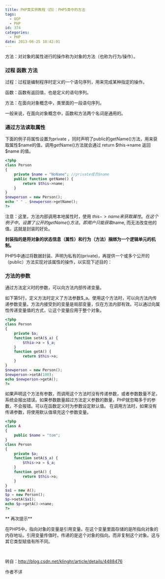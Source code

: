 ```yaml
---
title: PHP类实例教程（四）：PHP5类中的方法
tags:
  - OOP
  - PHP
id: 374
categories:
  - PHP
date: 2013-06-25 18:42:01
---
```


方法：对对象的属性进行的操作称为对象的方法（也称为行为/操作）。

### 过程 函数 方法

过程：过程是编制程序时定义的一个语句序列，用来完成某种指定的操作。

函数：函数有返回值，也是定义的语句序列。

方法：在面向对象概念中，类里面的一段语句序列。

一般来说，在面向对象概念中，函数和方法两个名词是通用的。

### 通过方法读取属性

下面的例子将属性设置为private ，同时声明了public的getName()方法，用来获取属性$name的值，调用getName()方法就会通过 return $this->name 返回 $name 的值。

```php
<?php
class Person
{
    private $name = "NoName"; //private成员$name
    public function getName() {
        return $this->name;
    }
}
$newperson = new Person();
echo " " . $newperson->getName();
?>
```

注意：这里，方法内部调用本地属性时，使用 $this->name来获取属性。在这个例子中，设置了公开的getName()方法，即用户只能获取$name, 而无法改变他的值。这就是封装的好处。

**封装指的是将对象的状态信息（属性）和行为（方法）捆绑为一个逻辑单元的机制。**

PHP5中通过将数据封装、声明为私有的(private)，再提供一个或多个公开的（public）方法实现对该属性的操作，以实现下述目的：

### 方法的参数

通过方法定义时的参数，可以向方法内部传递变量。

如下第5行，定义方法时定义了方法参数$_a。使用这个方法时，可以向方法内传递参数变量。方法内接受到的变量是局部变量，仅在方法内部有效。可以通过向属性传递变量值的方式，让这个变量应用于整个对象。

```php
<?php
class Person
{
    private $a;
    function setA($_a) {
        $thia->a = $_a;
    }
    function getA() {
        return $this->a;
    }
}
$newperson = new Person();
$newperson->setA(100);
echo $newperson->getA();
?>
```

如果声明这个方法有参数，而调用这个方法时没有传递参数，或者参数数量不足，系统会报出错误。如果参数数量超过方法定义参数的数量，PHP就忽略多于的参数，不会报错。可以在函数定义时为参数设定默认值。 在调用方法时，如果没有传递参数，将使用默认值填充这个参数变量。

```php
<?php
class A
{
    public $name = "tom";
}
class Person
{
    private $a;
    function setA($_a) {
        $this->a = $_a;
    }
    function getA() {
        return $this->a;
    }
}
$a1 = new A();
$p = new Person();
$p->setA($a1);
echo $p->getA()->name;
?>
```

** 再次提示**

在PHP5中，指向对象的变量是引用变量。在这个变量里面存储的是所指向对象的内存地址。引用变量传值时，传递的是这个对象的指向。而非复制这个对象。这与其它类型赋值有所不同。

&nbsp;

转自：http://blog.csdn.net/klinghr/article/details/4488476

作者不详